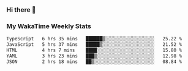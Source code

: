 ### Hi there 👋

<!--
**royschrauwen/royschrauwen** is a ✨ _special_ ✨ repository because its `README.md` (this file) appears on your GitHub profile.

Here are some ideas to get you started:

- 🔭 I’m currently working on ...
- 🌱 I’m currently learning ...
- 👯 I’m looking to collaborate on ...
- 🤔 I’m looking for help with ...
- 💬 Ask me about ...
- 📫 How to reach me: ...
- 😄 Pronouns: ...
- ⚡ Fun fact: ...
-->


### My WakaTime Weekly Stats
<!--START_SECTION:waka-->

```txt
TypeScript   6 hrs 35 mins   ██████▒░░░░░░░░░░░░░░░░░░   25.22 %
JavaScript   5 hrs 37 mins   █████▒░░░░░░░░░░░░░░░░░░░   21.52 %
HTML         4 hrs 7 mins    ████░░░░░░░░░░░░░░░░░░░░░   15.80 %
YAML         3 hrs 23 mins   ███▒░░░░░░░░░░░░░░░░░░░░░   12.98 %
JSON         2 hrs 18 mins   ██▒░░░░░░░░░░░░░░░░░░░░░░   08.84 %
```

<!--END_SECTION:waka-->
